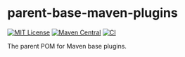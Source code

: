 parent-base-maven-plugins
=========================

[![MIT License](https://img.shields.io/github/license/mavenplugins/parent-base-maven-plugins?label=License)](./LICENSE)
[![Maven Central](https://img.shields.io/maven-central/v/io.github.mavenplugins/parent-base-maven-plugins.svg?label=Maven%20Central)](https://search.maven.org/artifact/io.github.mavenplugins/parent-base-maven-plugins)
[![CI](https://github.com/mavenplugins/parent-base-maven-plugins/actions/workflows/build_and_deploy.yml/badge.svg)](https://github.com/mavenplugins/parent-base-maven-plugins/actions/workflows/build_and_deploy.yml)

The parent POM for Maven base plugins.
